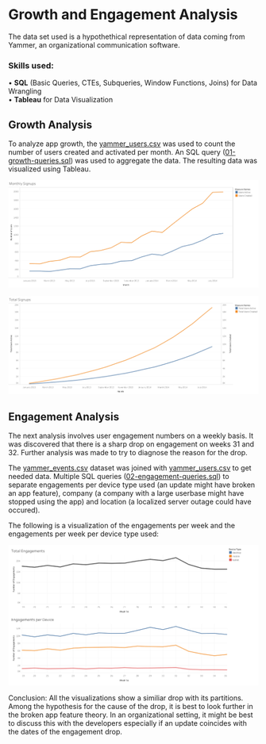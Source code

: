 # Growth and Engagement Analysis

The data set used is a hypothethical representation of data coming from Yammer, an organizational communication software.

### Skills used: <br>
• **SQL** (Basic Queries, CTEs, Subqueries, Window Functions, Joins) for Data Wrangling <br>
• **Tableau** for Data Visualization

## Growth Analysis
To analyze app growth, the [yammer_users.csv](data/yammer_users.csv) was used to count the number of users created and activated per month. An SQL query ([01-growth-queries.sql](sql/01-growth-queries.sql)) was used to aggregate the data. The resulting data was visualized using Tableau.

![Monthly Users Created and Activated](visualizations/Monthly%20Signups.png)

![Cumulative Users Created and Activated](visualizations/Total%20Signups.png)

## Engagement Analysis
The next analysis involves user engagement numbers on a weekly basis. It was discovered that there is a sharp drop on engagement on weeks 31 and 32. Further analysis was made to try to diagnose the reason for the drop.

The [yammer_events.csv](data/yammer_events.csv) dataset was joined with [yammer_users.csv](data/yammer_users.csv) to get needed data. Multiple SQL queries ([02-engagement-queries.sql](sql/02-engagement-queries.sql)) to separate engagements per device type used (an update might have broken an app feature), company (a company with a large userbase might have stopped using the app) and location (a localized server outage could have occured).

The following is a visualization of the engagements per week and the engagements per week per device type used:

![Engagements Per Week (Total and Per Device)](visualizations/Engagements.png)

Conclusion: All the visualizations show a similiar drop with its partitions. Among the hypothesis for the cause of the drop, it is best to look further in the broken app feature theory.
In an organizational setting, it might be best to discuss this with the developers especially if an update coincides with the dates of the engagement drop.